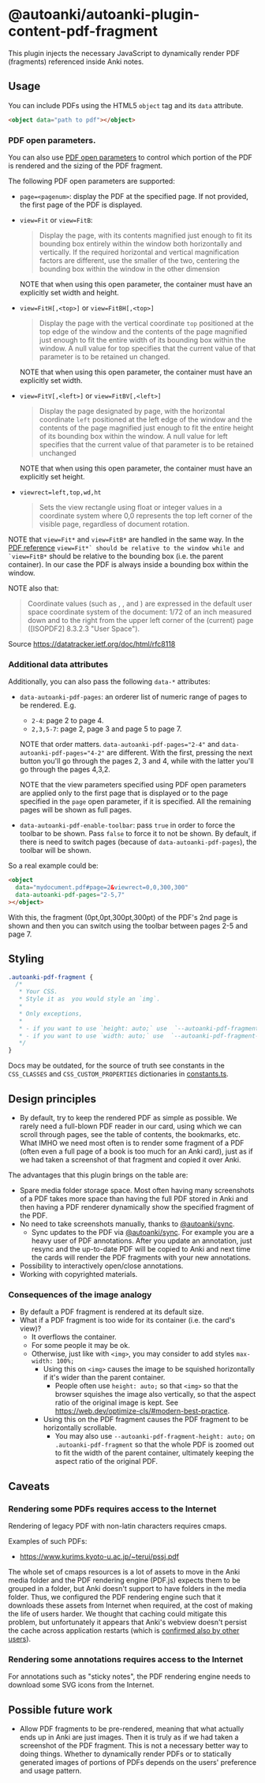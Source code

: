 # @autoanki/autoanki-plugin-content-pdf-fragment

This plugin injects the necessary JavaScript to dynamically render PDF (fragments) referenced inside Anki notes.

## Usage

You can include PDFs using the HTML5 `object` tag and its `data` attribute.

```html
<object data="path to pdf"></object>
```

### PDF open parameters.

You can also use [PDF open parameters](https://pdfobject.com/pdf/pdf_open_parameters_acro8.pdf#page=5&zoom=100,0,600) to control which portion of the PDF is rendered and the sizing of the PDF fragment.

The following PDF open parameters are supported:

- `page=<pagenum>`: display the PDF at the specified page. If not provided, the first page of the PDF is displayed.
- `view=Fit` or `view=FitB`:

  > Display the page, with its contents magnified just enough to fit its bounding box entirely within the window both horizontally and vertically. If the required horizontal and vertical magnification factors are different, use the smaller of the two, centering the bounding box within the window in the other dimension

  NOTE that when using this open parameter, the container must have an explicitly set width and height.

- `view=FitH[,<top>]` or `view=FitBH[,<top>]`

  > Display the page with the vertical coordinate `top` positioned at the top edge of the window and the contents of the page magnified just enough to fit the entire width of its bounding box within the window. A null value for top specifies that the current value of that parameter is to be retained un changed.

  NOTE that when using this open parameter, the container must have an explicitly set width.

- `view=FitV[,<left>]` or `view=FitBV[,<left>]`

  > Display the page designated by page, with the horizontal coordinate `left` positioned at the left edge of the window and the contents of the page magnified just enough to fit the entire height of its bounding box within the window. A null value for left specifies that the current value of that parameter is to be retained unchanged

  NOTE that when using this open parameter, the container must have an explicitly set height.

- `viewrect=left,top,wd,ht`

  > Sets the view rectangle using float or integer values in a coordinate system where 0,0 represents the top left corner of the visible page, regardless of document rotation.

NOTE that `view=Fit*` and `view=FitB*` are handled in the same way. In the [PDF reference](https://opensource.adobe.com/dc-acrobat-sdk-docs/pdfstandards/pdfreference1.7old.pdf) `` view=Fit*` should be relative to the window while and `view=FitB* `` should be relative to the bounding box (i.e. the parent container). In our case the PDF is always inside a bounding box within the window.

NOTE also that:

> Coordinate values (such as <left>, <right>, and <width>) are expressed in the default user space coordinate system of the document: 1/72 of an inch measured down and to the right from the upper left corner of the (current) page ([ISOPDF2] 8.3.2.3 "User Space").

Source https://datatracker.ietf.org/doc/html/rfc8118

### Additional data attributes

Additionally, you can also pass the following `data-*` attributes:

- `data-autoanki-pdf-pages`: an orderer list of numeric range of pages to be rendered. E.g.

  - `2-4`: page 2 to page 4.
  - `2,3,5-7`: page 2, page 3 and page 5 to page 7.

  NOTE that order matters. `data-autoanki-pdf-pages="2-4"` and `data-autoanki-pdf-pages="4-2"` are different. With the first, pressing the next button you'll go through the pages 2, 3 and 4, while with the latter you'll go through the pages 4,3,2.

  NOTE that the view parameters specified using PDF open parameters are applied only to the first page that is displayed or to the page specified in the `page` open parameter, if it is specified. All the remaining pages will be shown as full pages.

- `data-autoanki-pdf-enable-toolbar`: pass `true` in order to force the toolbar to be shown. Pass `false` to force it to not be shown. By default, if there is need to switch pages (because of `data-autoanki-pdf-pages`), the toolbar will be shown.

So a real example could be:

```html
<object
  data="mydocument.pdf#page=2&viewrect=0,0,300,300"
  data-autoanki-pdf-pages="2-5,7"
></object>
```

With this, the fragment (0pt,0pt,300pt,300pt) of the PDF's 2nd page is shown and then you can switch using the toolbar between pages 2-5 and page 7.

## Styling

```css
.autoanki-pdf-fragment {
  /*
   * Your CSS.
   * Style it as  you would style an `img`.
   *
   * Only exceptions,
   *
   * - if you want to use `height: auto;` use  `--autoanki-pdf-fragment-height: auto;` instead.
   * - if you want to use `width: auto;` use  `--autoanki-pdf-fragment-width: auto;` instead.
   */
}
```

Docs may be outdated, for the source of truth see constants in the `CSS_CLASSES` and `CSS_CUSTOM_PROPERTIES` dictionaries in [constants.ts](./src/bridge/constants.ts).

## Design principles

- By default, try to keep the rendered PDF as simple as possible. We rarely need a full-blown PDF reader in our card, using which we can scroll through pages, see the table of contents, the bookmarks, etc. What IMHO we need most often is to render some fragment of a PDF (often even a full page of a book is too much for an Anki card), just as if we had taken a screenshot of that fragment and copied it over Anki.

The advantages that this plugin brings on the table are:

- Spare media folder storage space. Most often having many screenshots of a PDF takes more space than having the full PDF stored in Anki and then having a PDF renderer dynamically show the specified fragment of the PDF.
- No need to take screenshots manually, thanks to [@autoanki/sync](../autoanki-sync).
  - Sync updates to the PDF via [@autoanki/sync](../autoanki-sync). For example you are a heavy user of PDF annotations. After you update an annotation, just resync and the up-to-date PDF will be copied to Anki and next time the cards will render the PDF fragments with your new annotations.
- Possibility to interactively open/close annotations.
- Working with copyrighted materials.

### Consequences of the image analogy

- By default a PDF fragment is rendered at its default size.
- What if a PDF fragment is too wide for its container (i.e. the card's view)?
  - It overflows the container.
  - For some people it may be ok.
  - Otherwise, just like with `<img>`, you may consider to add styles `max-width: 100%;`
    - Using this on `<img>` causes the image to be squished horizontally if it's wider than the parent container.
      - People often use `height: auto;` so that `<img>` so that the browser squishes the image also vertically, so that the aspect ratio of the original image is kept. See https://web.dev/optimize-cls/#modern-best-practice.
    - Using this on the PDF fragment causes the PDF fragment to be horizontally scrollable.
      - You may also use `--autoanki-pdf-fragment-height: auto;` on `.autoanki-pdf-fragment` so that the whole PDF is zoomed out to fit the width of the parent container, ultimately keeping the aspect ratio of the original PDF.

## Caveats

### Rendering some PDFs requires access to the Internet

Rendering of legacy PDF with non-latin characters requires cmaps.

Examples of such PDFs:

- https://www.kurims.kyoto-u.ac.jp/~terui/pssj.pdf

The whole set of cmaps resources is a lot of assets to move in the Anki media folder and the PDF rendering engine (PDF.js) expects them to be grouped in a folder, but Anki doesn't support to have folders in the media folder. Thus, we configured the PDF rendering engine such that it downloads these assets from Internet when required, at the cost of making the life of users harder. We thought that caching could mitigate this problem, but unfortunately it appears that Anki's webview doesn't persist the cache across application restarts (which is [confirmed also by other users](https://forums.ankiweb.net/t/how-to-pre-load-the-iframe-html-tags-in-the-back-of-cards/20542/9)).

### Rendering some annotations requires access to the Internet

For annotations such as "sticky notes", the PDF rendering engine needs to download some SVG icons from the Internet.

## Possible future work

- Allow PDF fragments to be pre-rendered, meaning that what actually ends up in Anki are just images. Then it is truly as if we had taken a screenshot of the PDF fragment. This is not a necessary better way to doing things. Whether to dynamically render PDFs or to statically generated images of portions of PDFs depends on the users' preference and usage pattern.
